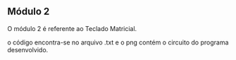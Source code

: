 ## Módulo 2
O módulo 2 é referente ao Teclado Matricial.

o código encontra-se no arquivo .txt e o png contém o circuito do programa desenvolvido.
